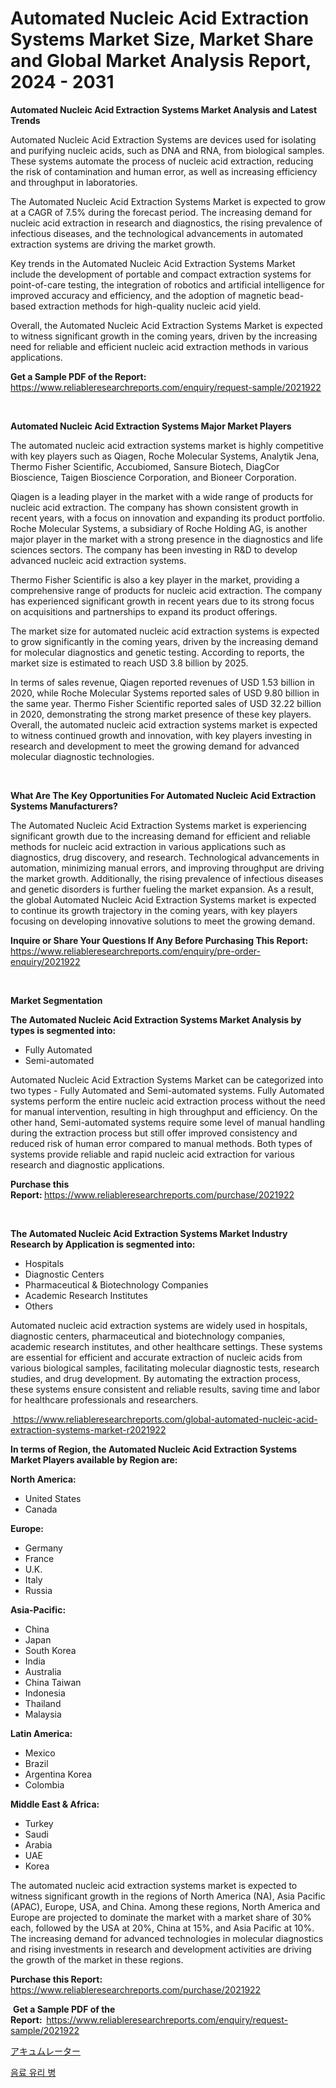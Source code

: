 <p><h1>Automated Nucleic Acid Extraction Systems Market Size, Market Share and Global Market Analysis Report, 2024 - 2031</h1></p><p><strong>Automated Nucleic Acid Extraction Systems Market Analysis and Latest Trends</strong></p>
<p><p>Automated Nucleic Acid Extraction Systems are devices used for isolating and purifying nucleic acids, such as DNA and RNA, from biological samples. These systems automate the process of nucleic acid extraction, reducing the risk of contamination and human error, as well as increasing efficiency and throughput in laboratories.</p><p>The Automated Nucleic Acid Extraction Systems Market is expected to grow at a CAGR of 7.5% during the forecast period. The increasing demand for nucleic acid extraction in research and diagnostics, the rising prevalence of infectious diseases, and the technological advancements in automated extraction systems are driving the market growth.</p><p>Key trends in the Automated Nucleic Acid Extraction Systems Market include the development of portable and compact extraction systems for point-of-care testing, the integration of robotics and artificial intelligence for improved accuracy and efficiency, and the adoption of magnetic bead-based extraction methods for high-quality nucleic acid yield.</p><p>Overall, the Automated Nucleic Acid Extraction Systems Market is expected to witness significant growth in the coming years, driven by the increasing need for reliable and efficient nucleic acid extraction methods in various applications.</p></p>
<p><strong>Get a Sample PDF of the Report:&nbsp;</strong> <a href="https://www.reliableresearchreports.com/enquiry/request-sample/2021922">https://www.reliableresearchreports.com/enquiry/request-sample/2021922</a></p>
<p>&nbsp;</p>
<p><strong>Automated Nucleic Acid Extraction Systems Major Market Players</strong></p>
<p><p>The automated nucleic acid extraction systems market is highly competitive with key players such as Qiagen, Roche Molecular Systems, Analytik Jena, Thermo Fisher Scientific, Accubiomed, Sansure Biotech, DiagCor Bioscience, Taigen Bioscience Corporation, and Bioneer Corporation.</p><p>Qiagen is a leading player in the market with a wide range of products for nucleic acid extraction. The company has shown consistent growth in recent years, with a focus on innovation and expanding its product portfolio. Roche Molecular Systems, a subsidiary of Roche Holding AG, is another major player in the market with a strong presence in the diagnostics and life sciences sectors. The company has been investing in R&D to develop advanced nucleic acid extraction systems.</p><p>Thermo Fisher Scientific is also a key player in the market, providing a comprehensive range of products for nucleic acid extraction. The company has experienced significant growth in recent years due to its strong focus on acquisitions and partnerships to expand its product offerings.</p><p>The market size for automated nucleic acid extraction systems is expected to grow significantly in the coming years, driven by the increasing demand for molecular diagnostics and genetic testing. According to reports, the market size is estimated to reach USD 3.8 billion by 2025.</p><p>In terms of sales revenue, Qiagen reported revenues of USD 1.53 billion in 2020, while Roche Molecular Systems reported sales of USD 9.80 billion in the same year. Thermo Fisher Scientific reported sales of USD 32.22 billion in 2020, demonstrating the strong market presence of these key players. Overall, the automated nucleic acid extraction systems market is expected to witness continued growth and innovation, with key players investing in research and development to meet the growing demand for advanced molecular diagnostic technologies.</p></p>
<p>&nbsp;</p>
<p><strong>What Are The Key Opportunities For Automated Nucleic Acid Extraction Systems Manufacturers?</strong></p>
<p><p>The Automated Nucleic Acid Extraction Systems market is experiencing significant growth due to the increasing demand for efficient and reliable methods for nucleic acid extraction in various applications such as diagnostics, drug discovery, and research. Technological advancements in automation, minimizing manual errors, and improving throughput are driving the market growth. Additionally, the rising prevalence of infectious diseases and genetic disorders is further fueling the market expansion. As a result, the global Automated Nucleic Acid Extraction Systems market is expected to continue its growth trajectory in the coming years, with key players focusing on developing innovative solutions to meet the growing demand.</p></p>
<p><strong>Inquire or Share Your Questions If Any Before Purchasing This Report:</strong> <a href="https://www.reliableresearchreports.com/enquiry/pre-order-enquiry/2021922">https://www.reliableresearchreports.com/enquiry/pre-order-enquiry/2021922</a></p>
<p>&nbsp;</p>
<p><strong>Market Segmentation</strong></p>
<p><strong>The Automated Nucleic Acid Extraction Systems Market Analysis by types is segmented into:</strong></p>
<p><ul><li>Fully Automated</li><li>Semi-automated</li></ul></p>
<p><p>Automated Nucleic Acid Extraction Systems Market can be categorized into two types - Fully Automated and Semi-automated systems. Fully Automated systems perform the entire nucleic acid extraction process without the need for manual intervention, resulting in high throughput and efficiency. On the other hand, Semi-automated systems require some level of manual handling during the extraction process but still offer improved consistency and reduced risk of human error compared to manual methods. Both types of systems provide reliable and rapid nucleic acid extraction for various research and diagnostic applications.</p></p>
<p><strong>Purchase this Report:&nbsp;</strong><a href="https://www.reliableresearchreports.com/purchase/2021922">https://www.reliableresearchreports.com/purchase/2021922</a></p>
<p>&nbsp;</p>
<p><strong>The Automated Nucleic Acid Extraction Systems Market Industry Research by Application is segmented into:</strong></p>
<p><ul><li>Hospitals</li><li>Diagnostic Centers</li><li>Pharmaceutical & Biotechnology Companies</li><li>Academic Research Institutes</li><li>Others</li></ul></p>
<p><p>Automated nucleic acid extraction systems are widely used in hospitals, diagnostic centers, pharmaceutical and biotechnology companies, academic research institutes, and other healthcare settings. These systems are essential for efficient and accurate extraction of nucleic acids from various biological samples, facilitating molecular diagnostic tests, research studies, and drug development. By automating the extraction process, these systems ensure consistent and reliable results, saving time and labor for healthcare professionals and researchers.</p></p>
<p><a href="https://www.reliableresearchreports.com/global-automated-nucleic-acid-extraction-systems-market-r2021922">&nbsp;https://www.reliableresearchreports.com/global-automated-nucleic-acid-extraction-systems-market-r2021922</a></p>
<p><strong>In terms of Region, the Automated Nucleic Acid Extraction Systems Market Players available by Region are:</strong></p>
<p>
    <p> <strong> North America: </strong>
        <ul>
            <li>United States</li>
            <li>Canada</li>
        </ul>
        </p> 
    <p> <strong> Europe: </strong>
        <ul>
            <li>Germany</li>
            <li>France</li>
            <li>U.K.</li>
            <li>Italy</li>
            <li>Russia</li>
        </ul>
        </p> 
    <p> <strong> Asia-Pacific: </strong>
        <ul>
            <li>China</li>
            <li>Japan</li>
            <li>South Korea</li>
            <li>India</li>
            <li>Australia</li>
            <li>China Taiwan</li>
            <li>Indonesia</li>
            <li>Thailand</li>
            <li>Malaysia</li>
        </ul>
        </p> 
    <p> <strong> Latin America: </strong>
        <ul>
            <li>Mexico</li>
            <li>Brazil</li>
            <li>Argentina Korea</li>
            <li>Colombia</li>
        </ul>
        </p> 
    <p> <strong> Middle East & Africa: </strong>
        <ul>
            <li>Turkey</li>
            <li>Saudi</li>
            <li>Arabia</li>
            <li>UAE</li>
            <li>Korea</li>
        </ul>
    </p>
    </p>
<p><p>The automated nucleic acid extraction systems market is expected to witness significant growth in the regions of North America (NA), Asia Pacific (APAC), Europe, USA, and China. Among these regions, North America and Europe are projected to dominate the market with a market share of 30% each, followed by the USA at 20%, China at 15%, and Asia Pacific at 10%. The increasing demand for advanced technologies in molecular diagnostics and rising investments in research and development activities are driving the growth of the market in these regions.</p></p>
<p><strong>Purchase this Report: </strong><a href="https://www.reliableresearchreports.com/purchase/2021922">https://www.reliableresearchreports.com/purchase/2021922</a></p>
<p>&nbsp;<strong>Get a Sample PDF of the Report:&nbsp;&nbsp;</strong><a href="https://www.reliableresearchreports.com/enquiry/request-sample/2021922">https://www.reliableresearchreports.com/enquiry/request-sample/2021922</a></p>
<p><strong></strong></p>
<p><p><a href="https://github.com/nxboeu02965442/Market-Research-Report-List-2/blob/main/658518950956.md">アキュムレーター</a></p><p><a href="https://github.com/mpodehpw07370073/Market-Research-Report-List-2/blob/main/662157545660.md">음료 유리 병</a></p></p>